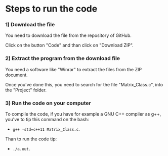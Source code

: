 # Steps to run the code

### 1) Download the file
You need to download the file from the repository of GitHub.

Click on the button "Code" and than click on "Download ZIP".
### 2) Extract the program from the download file
You need a software like "Winrar" to extract the files from the ZIP document.

Once you've done this, you need to search for the file "Matrix_Class.c", into the "Project" folder.
### 3) Run the code on your computer
To compile the code, if you have for example a GNU C++ compiler as g++, you've to tip this command on the bash:

- `g++ -std=c++11 Matrix_Class.c`.

Than to run the code tip:

- `./a.out`.
